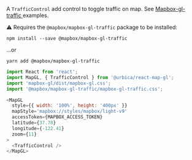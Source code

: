 A `TrafficControl` add control to toggle traffic on map. See [Mapbox-gl-traffic
](https://github.com/mapbox/mapbox-gl-traffic) examples.

⚠️ Requires the `@mapbox/mapbox-gl-traffic` package to be installed:

```shell
npm install --save @mapbox/mapbox-gl-traffic
```

...or

```shell
yarn add @mapbox/mapbox-gl-traffic
```

```js
import React from 'react';
import MapGL, { TrafficControl } from '@urbica/react-map-gl';
import 'mapbox-gl/dist/mapbox-gl.css';
import '@mapbox/mapbox-gl-traffic/mapbox-gl-traffic.css';

<MapGL
  style={{ width: '100%', height: '400px' }}
  mapStyle='mapbox://styles/mapbox/light-v9'
  accessToken={MAPBOX_ACCESS_TOKEN}
  latitude={37.78}
  longitude={-122.41}
  zoom={11}
>
  <TrafficControl />
</MapGL>
```
